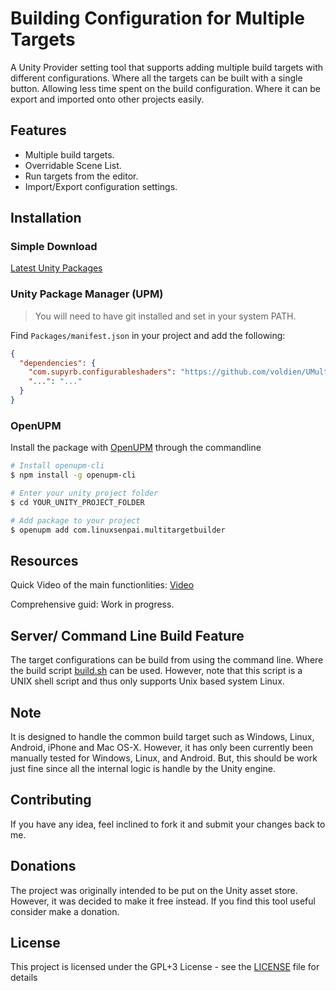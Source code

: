 # Building Configuration for Multiple Targets

A Unity Provider setting tool that supports adding multiple build targets with different configurations. Where all the targets can be built with a single button. Allowing less time spent on the build configuration. Where it can be export and imported onto other projects easily.

## Features
- Multiple build targets.
- Overridable Scene List.
- Run targets from the editor.
- Import/Export configuration settings.


## Installation

### Simple Download
[Latest Unity Packages](../../releases/latest)

### Unity Package Manager (UPM)

> You will need to have git installed and set in your system PATH.

Find `Packages/manifest.json` in your project and add the following:
```json
{
  "dependencies": {
    "com.supyrb.configurableshaders": "https://github.com/voldien/UMultiTargetBuilder.git#0.1.2",
    "...": "..."
  }
}
```

### OpenUPM

Install the package with [OpenUPM](https://openupm.com/) through the commandline

```sh
# Install openupm-cli
$ npm install -g openupm-cli

# Enter your unity project folder
$ cd YOUR_UNITY_PROJECT_FOLDER

# Add package to your project
$ openupm add com.linuxsenpai.multitargetbuilder
```

## Resources ##

Quick Video of the main functionlities: [Video](https://www.youtube.com/watch?v=F8CBExsLApk)

Comprehensive guid: Work in progress.



## Server/ Command Line Build Feature ##
The target configurations can be build from using the command line. Where the build script [build.sh](build.sh) can be used. However, note that this script is a UNIX shell script and thus only supports Unix based system Linux.


## Note ##
It is designed to handle the common build target such as Windows, Linux, Android, iPhone and Mac OS-X. However, it has only been currently been manually tested for Windows, Linux, and Android. But, this should be work just fine since all the internal logic is handle by the Unity engine. 

## Contributing ##

If you have any idea, feel inclined to fork it and submit your changes back to me.


## Donations ##
The project was originally intended to be put on the Unity asset store. However, it was decided to make it free instead. If you find this tool useful consider make a donation.

## License ##
This project is licensed under the GPL+3 License - see the [LICENSE](LICENSE) file for details
